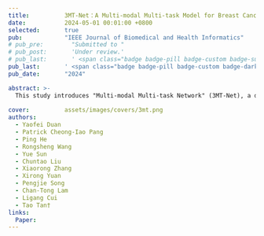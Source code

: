 ```yaml
---
title:          3MT-Net：A Multi-modal Multi-task Model for Breast Cancer and Pathological Subtype Classification Based on a Multicenter Study
date:           2024-05-01 00:01:00 +0800
selected:       true
pub:            "IEEE Journal of Biomedical and Health Informatics"
# pub_pre:        "Submitted to "
# pub_post:       'Under review.'
# pub_last:       ' <span class="badge badge-pill badge-custom badge-success">Spotlight</span>'
pub_last:       ' <span class="badge badge-pill badge-custom badge-dark">Journal</span>'
pub_date:       "2024"

abstract: >-
  This study introduces "Multi-modal Multi-task Network" (3MT-Net), a deep learning architecture using clinical data, B-mode, and color Doppler ultrasound. 3MT-Net employs AM-CapsNet for tumor feature extraction, cross-attention for data fusion, and ensemble learning for optimization. Extensive testing on two datasets showed 3MT-Net outperforms the industrial-grade CAD product S-detect, achieving higher AUC.
  
cover:          assets/images/covers/3mt.png
authors:
  - Yaofei Duan
  - Patrick Cheong-Iao Pang
  - Ping He
  - Rongsheng Wang
  - Yue Sun
  - Chuntao Liu
  - Xiaorong Zhang
  - Xirong Yuan
  - Pengjie Song
  - Chan-Tong Lam
  - Ligang Cui
  - Tao Tan†
links:
  Paper: 
---
```

